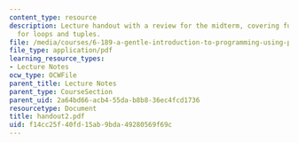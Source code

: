 ```yaml
---
content_type: resource
description: Lecture handout with a review for the midterm, covering functions, lists,
  for loops and tuples.
file: /media/courses/6-189-a-gentle-introduction-to-programming-using-python-january-iap-2008/f14cc25f40fd15ab9bda49280569f69c_handout2.pdf
file_type: application/pdf
learning_resource_types:
- Lecture Notes
ocw_type: OCWFile
parent_title: Lecture Notes
parent_type: CourseSection
parent_uid: 2a64bd66-acb4-55da-b8b8-36ec4fcd1736
resourcetype: Document
title: handout2.pdf
uid: f14cc25f-40fd-15ab-9bda-49280569f69c
---
```

